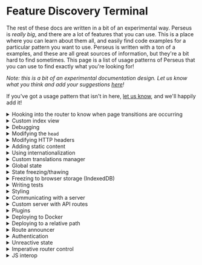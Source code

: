 # Feature Discovery Terminal

The rest of these docs are written in a bit of an experimental way. Perseus is *really big*, and there are a lot of features that you can use. This is a place where you can learn about them all, and easily find code examples for a particular pattern you want to use. Perseus is written with a ton of a examples, and these are all great sources of information, but they're a bit hard to find sometimes. This page is a list of usage patterns of Perseus that you can use to find exactly what you're looking for!

*Note: this is a bit of an experimental documentation design. Let us know what you think and add your suggestions [here](https://github.com/arctic-hen7/perseus/discussions/new)!*

If you've got a usage pattern that isn't in here, [let us know](https://github.com/arctic-hen7/perseus/issues/new), and we'll happily add it!

<details>
<summary>Hooking into the router to know when page transitions are occurring</summary>



</details>
<details>
<summary>Custom index view</summary>



</details>
<details>
<summary>Debugging</summary>



</details>
<details>
<summary>Modifying the <code>head</code></summary>



</details>
<details>
<summary>Modifying HTTP headers</summary>



</details>
<details>
<summary>Adding static content</summary>



</details>
<details>
<summary>Using internationalization</summary>



</details>
<details>
<summary>Custom translations manager</summary>



</details>
<details>
<summary>Global state</summary>



</details>
<details>
<summary>State freezing/thawing</summary>



</details>
<details>
<summary>Freezing to browser storage (IndexedDB)</summary>



</details>
<details>
<summary>Writing tests</summary>



</details>
<details>
<summary>Styling</summary>



</details>
<details>
<summary>Communicating with a server</summary>



</details>
<details>
<summary>Custom server with API routes</summary>



</details>
<details>
<summary>Plugins</summary>



</details>
<details>
<summary>Deploying to Docker</summary>



</details>
<details>
<summary>Deploying to a relative path</summary>



</details>
<details>
<summary>Route announcer</summary>



</details>
<details>
<summary>Authentication</summary>



</details>
<details>
<summary>Unreactive state</summary>



</details>
<details>
<summary>Imperative router control</summary>



</details>
<details>
<summary>JS interop</summary>



</details>
